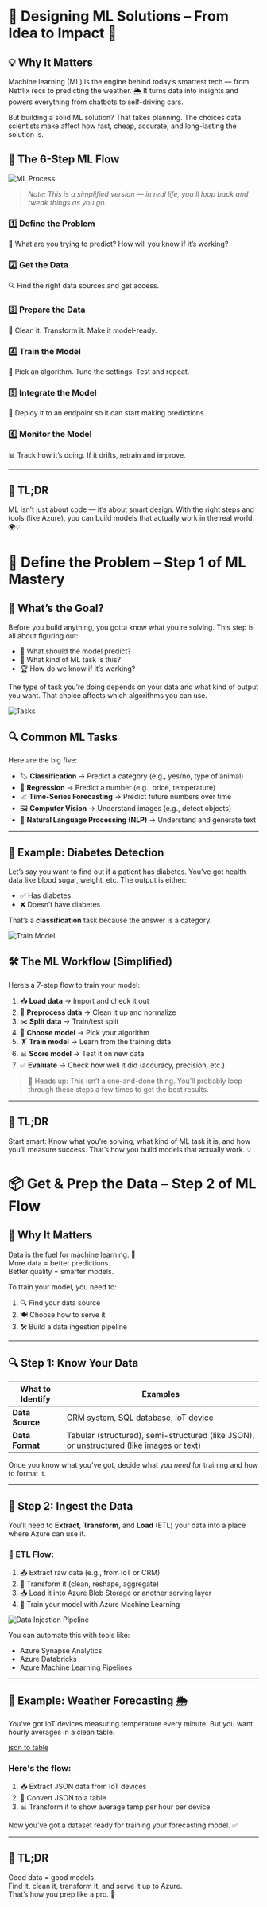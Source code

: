 # 🧠 Designing ML Solutions – From Idea to Impact 🚀  

## 💡 Why It Matters

Machine learning (ML) is the engine behind today’s smartest tech — from Netflix recs to predicting the weather. 🌦️ It turns data into insights and powers everything from chatbots to self-driving cars.

But building a solid ML solution? That takes planning. The choices data scientists make affect how fast, cheap, accurate, and long-lasting the solution is.

## 🔁 The 6-Step ML Flow

![ML Process](https://github.com/codess-aus/AI-Fundamentals-Prep/blob/0f898c4c954d821d21370a3a736e3b3257d41f97/docs/assets/machine-learning-process.png)

> *Note: This is a simplified version — in real life, you’ll loop back and tweak things as you go.*

### 1️⃣ Define the Problem  
🎯 What are you trying to predict? How will you know if it’s working?

### 2️⃣ Get the Data  
🔍 Find the right data sources and get access.

### 3️⃣ Prepare the Data  
🧹 Clean it. Transform it. Make it model-ready.

### 4️⃣ Train the Model  
🧪 Pick an algorithm. Tune the settings. Test and repeat.

### 5️⃣ Integrate the Model  
🚀 Deploy it to an endpoint so it can start making predictions.

### 6️⃣ Monitor the Model  
📊 Track how it’s doing. If it drifts, retrain and improve.

---

## 🎉 TL;DR

ML isn’t just about code — it’s about smart design. With the right steps and tools (like Azure), you can build models that actually work in the real world. 🌍💡

# 🎯 Define the Problem – Step 1 of ML Mastery  

## 🧠 What’s the Goal?

Before you build anything, you gotta know what you’re solving. This step is all about figuring out:

- 🤔 What should the model predict?  
- 🧩 What kind of ML task is this?  
- 🏆 How do we know if it’s working?

The type of task you’re doing depends on your data and what kind of output you want. That choice affects which algorithms you can use.

![Tasks](https://github.com/codess-aus/AI-Fundamentals-Prep/blob/3d1254b198ed4951734fc316a0a15675bfe7e12b/docs/assets/02-01-overview-tasks.png)


## 🔍 Common ML Tasks

Here are the big five:

- 🏷️ **Classification** → Predict a category (e.g., yes/no, type of animal)  
- 🔢 **Regression** → Predict a number (e.g., price, temperature)  
- 📈 **Time-Series Forecasting** → Predict future numbers over time  
- 🖼️ **Computer Vision** → Understand images (e.g., detect objects)  
- 💬 **Natural Language Processing (NLP)** → Understand and generate text  

---

## 🧪 Example: Diabetes Detection

Let’s say you want to find out if a patient has diabetes. You’ve got health data like blood sugar, weight, etc. The output is either:

- ✅ Has diabetes  
- ❌ Doesn’t have diabetes  

That’s a **classification** task because the answer is a category.

![Train Model](https://github.com/codess-aus/AI-Fundamentals-Prep/blob/3d1254b198ed4951734fc316a0a15675bfe7e12b/docs/assets/train-model-process.png)

## 🛠️ The ML Workflow (Simplified)

Here’s a 7-step flow to train your model:

1. 📥 **Load data** → Import and check it out  
2. 🧹 **Preprocess data** → Clean it up and normalize  
3. ✂️ **Split data** → Train/test split  
4. 🧠 **Choose model** → Pick your algorithm  
5. 🏋️ **Train model** → Learn from the training data  
6. 📊 **Score model** → Test it on new data  
7. ✅ **Evaluate** → Check how well it did (accuracy, precision, etc.)

> 🔁 Heads up: This isn’t a one-and-done thing. You’ll probably loop through these steps a few times to get the best results.

---

## 🎉 TL;DR

Start smart: Know what you’re solving, what kind of ML task it is, and how you’ll measure success. That’s how you build models that actually work. 💡

# 📦 Get & Prep the Data – Step 2 of ML Flow  

## 🧠 Why It Matters

Data is the fuel for machine learning. 🚀  
More data = better predictions.  
Better quality = smarter models.

To train your model, you need to:

1. 🔍 Find your data source  
2. 🍽️ Choose how to serve it  
3. 🛠️ Build a data ingestion pipeline  

---

## 🔍 Step 1: Know Your Data

| What to Identify | Examples |
|------------------|----------|
| **Data Source** | CRM system, SQL database, IoT device |
| **Data Format** | Tabular (structured), semi-structured (like JSON), or unstructured (like images or text) |

Once you know what you’ve got, decide what you *need* for training and how to format it.

---

## 🔄 Step 2: Ingest the Data

You’ll need to **Extract**, **Transform**, and **Load** (ETL) your data into a place where Azure can use it.

### 🔁 ETL Flow:

1. 📤 Extract raw data (e.g., from IoT or CRM)  
2. 🔄 Transform it (clean, reshape, aggregate)  
3. 📥 Load it into Azure Blob Storage or another serving layer  
4. 🧠 Train your model with Azure Machine Learning  

![Data Injestion Pipeline](https://github.com/codess-aus/AI-Fundamentals-Prep/blob/e62aa89cf7559d652269f61c4c64d9bed5c94b2a/docs/assets/data-ingestion-pipeline.png)

You can automate this with tools like:

- Azure Synapse Analytics  
- Azure Databricks  
- Azure Machine Learning Pipelines  

---

## 🧪 Example: Weather Forecasting 🌦️

You’ve got IoT devices measuring temperature every minute. But you want hourly averages in a clean table.

[json to table](https://github.com/codess-aus/AI-Fundamentals-Prep/blob/e62aa89cf7559d652269f61c4c64d9bed5c94b2a/docs/assets/json-to-table.png)

### Here's the flow:

1. 📥 Extract JSON data from IoT devices  
2. 🔄 Convert JSON to a table  
3. 📊 Transform it to show average temp per hour per device  

Now you’ve got a dataset ready for training your forecasting model. ✅

---

## 🎉 TL;DR

Good data = good models.  
Find it, clean it, transform it, and serve it up to Azure.  
That’s how you prep like a pro. 💪


